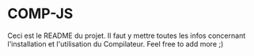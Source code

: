 # COMP-JS

Ceci est le README du projet. Il faut y mettre toutes les infos concernant l'installation et l'utilisation du Compilateur.
Feel free to add more ;)
